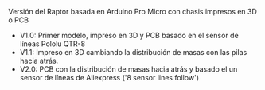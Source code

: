 Versión del Raptor basada en Arduino Pro Micro con chasis impresos en 3D o PCB

- V1.0: Primer modelo, impreso en 3D y PCB basado en el sensor de líneas Pololu QTR-8
- V1.1: Impreso en 3D cambiando la distribución de masas con las pilas hacia atrás.
- V2.0: PCB con la distribución de masas hacia atrás y basado el un sensor de líneas de Aliexpress ('8 sensor lines follow')
